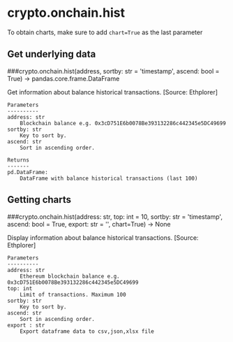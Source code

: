 # crypto.onchain.hist

To obtain charts, make sure to add `chart=True` as the last parameter

## Get underlying data 
###crypto.onchain.hist(address, sortby: str = 'timestamp', ascend: bool = True) -> pandas.core.frame.DataFrame

Get information about balance historical transactions. [Source: Ethplorer]

    Parameters
    ----------
    address: str
        Blockchain balance e.g. 0x3cD751E6b0078Be393132286c442345e5DC49699
    sortby: str
        Key to sort by.
    ascend: str
        Sort in ascending order.

    Returns
    -------
    pd.DataFrame:
        DataFrame with balance historical transactions (last 100)

## Getting charts 
###crypto.onchain.hist(address: str, top: int = 10, sortby: str = 'timestamp', ascend: bool = True, export: str = '', chart=True) -> None

Display information about balance historical transactions. [Source: Ethplorer]

    Parameters
    ----------
    address: str
        Ethereum blockchain balance e.g. 0x3cD751E6b0078Be393132286c442345e5DC49699
    top: int
        Limit of transactions. Maximum 100
    sortby: str
        Key to sort by.
    ascend: str
        Sort in ascending order.
    export : str
        Export dataframe data to csv,json,xlsx file
